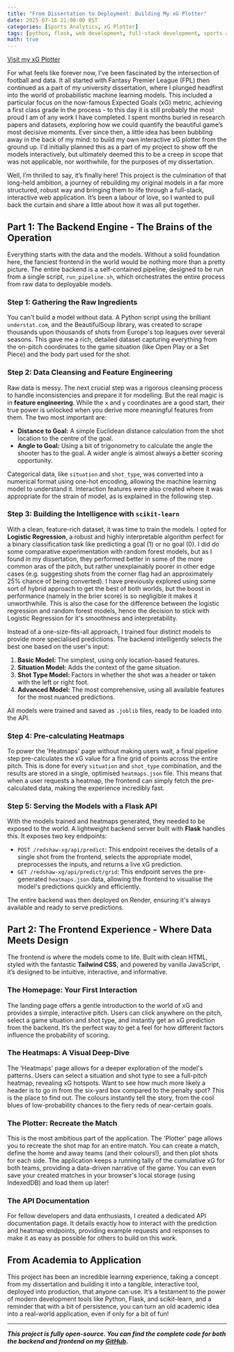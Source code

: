 ```yaml
---
title: "From Dissertation to Deployment: Building My xG Plotter"
date: 2025-07-16 21:00:00 BST
categories: [Sports Analytics, xG Plotter]
tags: [python, flask, web development, full-stack development, sports analytics, xg, xG (Expected Goals), machine learning, scikit-learn, data science, javascript, tailwind css, football, data visualisation, api]
math: true
---
```


[Visit my xG Plotter](https://atredshaw.github.io/Redshaw-xG/)

For what feels like forever now, I’ve been fascinated by the intersection of football and data. It all started with Fantasy Premier League (FPL) then continued as a part of my university dissertation, where I plunged headfirst into the world of probabilistic machine learning models. This included a particular focus on the now-famous Expected Goals (xG) metric, achieving a first class grade in the process - to this day it is still probably the most proud I am of any work I have completed. I spent months buried in research papers and datasets, exploring how we could quantify the beautiful game’s most decisive moments. Ever since then, a little idea has been bubbling away in the back of my mind: to build my own interactive xG plotter from the ground up. I'd initially planned this as a part of my project to show off the models interactively, but ultimately deemed this to be a creep in scope that was not applicable, nor worthwhile, for the purposes of my dissertation.

Well, I’m thrilled to say, it’s finally here! This project is the culmination of that long-held ambition, a journey of rebuilding my original models in a far more structured, robust way and bringing them to life through a full-stack, interactive web application. It’s been a labour of love, so I wanted to pull back the curtain and share a little about how it was all put together.

## Part 1: The Backend Engine - The Brains of the Operation

Everything starts with the data and the models. Without a solid foundation here, the fanciest frontend in the world would be nothing more than a pretty picture. The entire backend is a self-contained pipeline, designed to be run from a single script, `run_pipeline.sh`, which orchestrates the entire process from raw data to deployable models.

### Step 1: Gathering the Raw Ingredients

You can't build a model without data. A Python script using the brilliant `understat.com`, and the BeautifulSoup library, was created to scrape thousands upon thousands of shots from Europe's top leagues over several seasons. This gave me a rich, detailed dataset capturing everything from the on-pitch coordinates to the game situation (like Open Play or a Set Piece) and the body part used for the shot.

### Step 2: Data Cleansing and Feature Engineering

Raw data is messy. The next crucial step was a rigorous cleansing process to handle inconsistencies and prepare it for modelling. But the real magic is in **feature engineering**. While the `x` and `y` coordinates are a good start, their true power is unlocked when you derive more meaningful features from them. The two most important are:

*   **Distance to Goal:** A simple Euclidean distance calculation from the shot location to the centre of the goal.
*   **Angle to Goal:** Using a bit of trigonometry to calculate the angle the shooter has to the goal. A wider angle is almost always a better scoring opportunity.

Categorical data, like `situation` and `shot_type`, was converted into a numerical format using one-hot encoding, allowing the machine learning model to understand it. Interaction features were also created where it was appropriate for the strain of model, as is explained in the following step.

### Step 3: Building the Intelligence with `scikit-learn`

With a clean, feature-rich dataset, it was time to train the models. I opted for **Logistic Regression**, a robust and highly interpretable algorithm perfect for a binary classification task like predicting a goal (1) or no goal (0). I did do some comparative experimentation with random forest models, but as I found in my dissertation, they performed better in some of the more common aras of the pitch, but rather unexplainably poorer in other edge cases (e.g. suggesting shots from the corner flag had an approximately 25% chance of being converted). I have previously explored using some sort of hybrid approach to get the best of both worlds, but the boost in performance (namely in the brier score) is so negligible it makes it unworthwhile. This is also the case for the difference between the logistic regression and random forest models, hence the decision to stick with Logistic Regression for it's smoothness and interpretability.

Instead of a one-size-fits-all approach, I trained four distinct models to provide more specialised predictions. The backend intelligently selects the best one based on the user's input:

1.  **Basic Model:** The simplest, using only location-based features.
2.  **Situation Model:** Adds the context of the game situation.
3.  **Shot Type Model:** Factors in whether the shot was a header or taken with the left or right foot.
4.  **Advanced Model:** The most comprehensive, using all available features for the most nuanced predictions.

All models were trained and saved as `.joblib` files, ready to be loaded into the API.

### Step 4: Pre-calculating Heatmaps

To power the 'Heatmaps' page without making users wait, a final pipeline step pre-calculates the xG value for a fine grid of points across the entire pitch. This is done for every `situation` and `shot_type` combination, and the results are stored in a single, optimised `heatmaps.json` file. This means that when a user requests a heatmap, the frontend can simply fetch the pre-calculated data, making the experience incredibly fast.

### Step 5: Serving the Models with a Flask API

With the models trained and heatmaps generated, they needed to be exposed to the world. A lightweight backend server built with **Flask** handles this. It exposes two key endpoints:

*   `POST /redshaw-xg/api/predict`: This endpoint receives the details of a single shot from the frontend, selects the appropriate model, preprocesses the inputs, and returns a live xG prediction.
*   `GET /redshaw-xg/api/predict/grid`: This endpoint serves the pre-generated `heatmaps.json` data, allowing the frontend to visualise the model's predictions quickly and efficiently.

The entire backend was then deployed on Render, ensuring it's always available and ready to serve predictions.

## Part 2: The Frontend Experience - Where Data Meets Design

The frontend is where the models come to life. Built with clean HTML, styled with the fantastic **Tailwind CSS**, and powered by vanilla JavaScript, it’s designed to be intuitive, interactive, and informative.

### The Homepage: Your First Interaction

The landing page offers a gentle introduction to the world of xG and provides a simple, interactive pitch. Users can click anywhere on the pitch, select a game situation and shot type, and instantly get an xG prediction from the backend. It’s the perfect way to get a feel for how different factors influence the probability of scoring.

### The Heatmaps: A Visual Deep-Dive

The 'Heatmaps' page allows for a deeper exploration of the model's patterns. Users can select a situation and shot type to see a full-pitch heatmap, revealing xG hotspots. Want to see how much more likely a header is to go in from the six-yard box compared to the penalty spot? This is the place to find out. The colours instantly tell the story, from the cool blues of low-probability chances to the fiery reds of near-certain goals.

### The Plotter: Recreate the Match

This is the most ambitious part of the application. The 'Plotter' page allows you to recreate the shot map for an entire match. You can create a match, define the home and away teams (and their colours!), and then plot shots for each side. The application keeps a running tally of the cumulative xG for both teams, providing a data-driven narrative of the game. You can even save your created matches in your browser's local storage (using IndexedDB) and load them up later!

### The API Documentation

For fellow developers and data enthusiasts, I created a dedicated API documentation page. It details exactly how to interact with the prediction and heatmap endpoints, providing example requests and responses to make it as easy as possible for others to build on this work.

## From Academia to Application

This project has been an incredible learning experience, taking a concept from my dissertation and building it into a tangible, interactive tool, deployed into production, that anyone can use. It’s a testament to the power of modern development tools like Python, Flask, and scikit-learn, and a reminder that with a bit of persistence, you can turn an old academic idea into a real-world application, even if only for a bit of fun!

---

***This project is fully open-source. You can find the complete code for both the backend and frontend on my [GitHub](https://github.com/ATRedshaw/Redshaw-xG).***